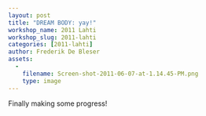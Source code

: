 ```yaml
---
layout: post
title: "DREAM BODY: yay!"
workshop_name: 2011 Lahti
workshop_slug: 2011-lahti
categories: [2011-lahti]
author: Frederik De Bleser
assets:
  -
    filename: Screen-shot-2011-06-07-at-1.14.45-PM.png
    type: image
---
```

Finally making some progress!
